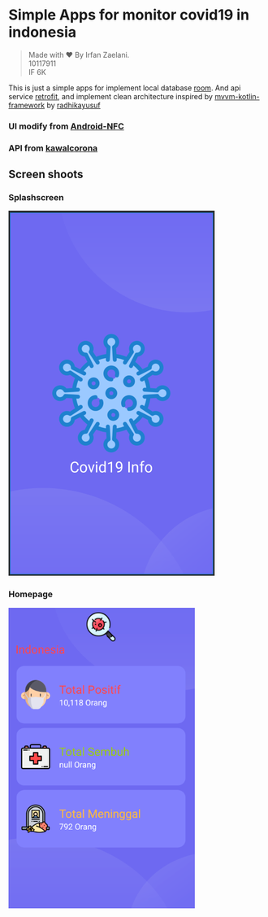 # Simple Apps for monitor covid19 in indonesia

> Made with ❤ By Irfan Zaelani.  
> 10117911  
> IF 6K

This is just a simple apps for implement local database [room](https://developer.android.com/training/data-storage/room).
And api service [retrofit](https://square.github.io/retrofit/), and implement clean architecture inspired by [mvvm-kotlin-framework](https://github.com/radhikayusuf/mvvm-kotlin-framework)
by [radhikayusuf](https://github.com/radhikayusuf/) 

### UI modify from [Android-NFC](https://github.com/Peerbits/Android-NFC)
### API from [kawalcorona](https://kawalcorona.com/)


## Screen shoots
### Splashscreen
![Splashscreen](screenshoots/splashscreen.png "Splash screen")
### Homepage
![Homepage](screenshoots/main_activity.png "Main")
